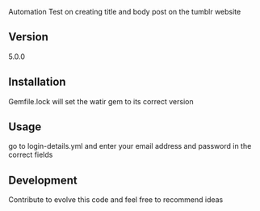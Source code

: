 Automation Test on creating title and body post on the tumblr website

Version
-----------------
5.0.0

Installation
-----------------
Gemfile.lock will set the watir gem to its correct version

Usage
-----------------
go to login-details.yml and enter your email address and password in the correct fields

Development
-----------------
Contribute to evolve this code and feel free to recommend ideas 